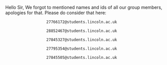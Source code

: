 Hello Sir,
We forgot to mentioned names and ids of all our group members, apologies for that. Please do consider that here:

                      27766172@students.lincoln.ac.uk
                      
                      28852467@students.lincoln.ac.uk
                      
                      27845327@students.lincoln.ac.uk
                      
                      27795354@students.lincoln.ac.uk
                      
                      27845505@students.lincoln.ac.uk
